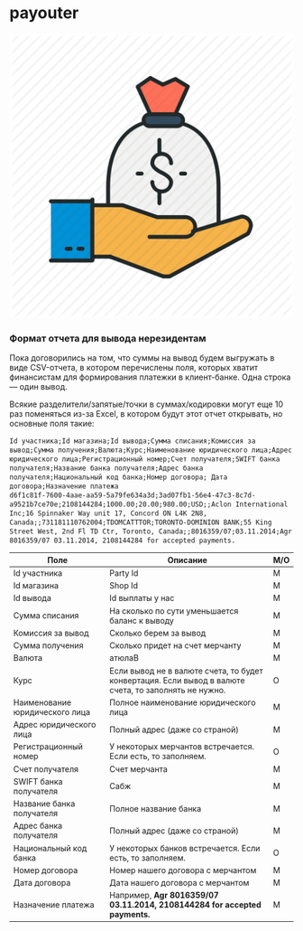 # payouter

![banner](src/main/resources/banner.png)

### Формат отчета для вывода нерезидентам

Пока договорились на том, что суммы на вывод будем выгружать в виде CSV-отчета, в котором перечислены поля, которых хватит финансистам для формирования платежки в клиент-банке. Одна строка — один вывод.

Всякие разделители/запятые/точки в суммах/кодировки могут еще 10 раз поменяться из-за Excel, в котором будут этот отчет открывать, но основные поля такие:
```
Id участника;Id магазина;Id вывода;Сумма списания;Комиссия за вывод;Сумма получения;Валюта;Курс;Наименование юридического лица;Адрес юридического лица;Регистрационный номер;Счет получателя;SWIFT банка получателя;Название банка получателя;Адрес банка получателя;Национальный код банка;Номер договора; Дата договора;Назначение платежа
d6f1c81f-7600-4aae-aa59-5a79fe634a3d;3ad07fb1-56e4-47c3-8c7d-a9521b7ce70e;2108144284;1000.00;20.00;980.00;USD;;Aclon International Inc;16 Spinnaker Way unit 17, Concord ON L4K 2N8, Canada;;731181110762004;TDOMCATTTOR;TORONTO-DOMINION BANK;55 King Street West, 2nd Fl TD Ctr, Toronto, Canada;;8016359/07;03.11.2014;Agr 8016359/07 03.11.2014, 2108144284 for accepted payments.
```

Поле        | Описание           | M/O|
--- | --- | ---|
Id участника| Party Id|M
Id магазина| Shop Id|M
Id вывода| Id выплаты у нас|M
Сумма списания| На сколько по сути уменьшается баланс к выводу|M
Комиссия за вывод| Сколько берем за вывод|M
Сумма получения| Сколько придет на счет мерчанту|M
Валюта| атюлаВ|M
Курс| Если вывод не в валюте счета, то будет конвертация. Если вывод в валюте счета, то заполнять не нужно.|O
Наименование юридического лица| Полное наименование юридического лица|M
Адрес юридического лица| Полный адрес (даже со страной)|M
Регистрационный номер| У некоторых мерчантов встречается. Если есть, то заполняем.|O
Счет получателя| Счет мерчанта|M
SWIFT банка получателя| Сабж|M
Название банка получателя| Полное название банка|M
Адрес банка получателя| Полный адрес (даже со страной)|M
Национальный код банка| У некоторых банков встречается. Если есть, то заполняем.|O
Номер договора| Номер нашего договора с мерчантом|M
Дата договора| Дата нашего договора с мерчантом|M
Назначение платежа| Например, **Agr 8016359/07 03.11.2014, 2108144284 for accepted payments.**|M
